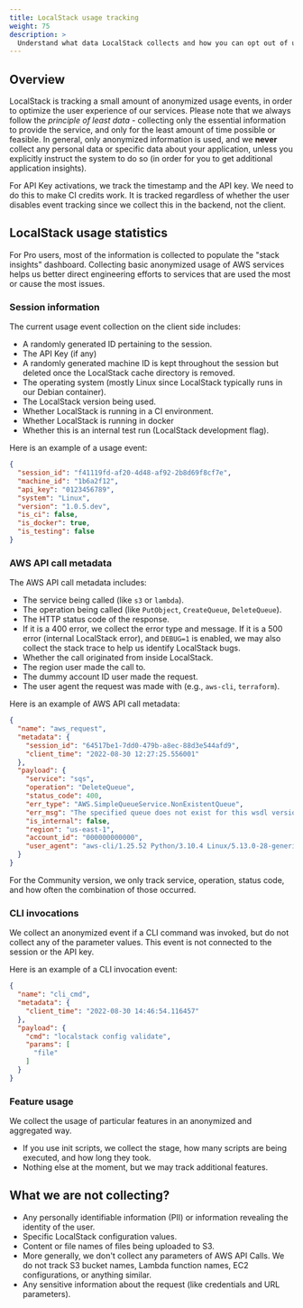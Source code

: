 ```yaml
---
title: LocalStack usage tracking
weight: 75
description: >
  Understand what data LocalStack collects and how you can opt out of usage tracking.
---
```


## Overview
LocalStack is tracking a small amount of anonymized usage events, in order to optimize the user experience of our services. Please note that we always follow the _principle of least data_ - collecting only the essential information to provide the service, and only for the least amount of time possible or feasible. In general, only anonymized information is used, and we **never** collect any personal data or specific data about your application, unless you explicitly instruct the system to do so (in order for you to get additional application insights).

For API Key activations, we track the timestamp and the API key. We need to do this to make CI credits work. It is tracked regardless of whether the user disables event tracking since we collect this in the backend, not the client.

## LocalStack usage statistics

For Pro users, most of the information is collected to populate the "stack insights" dashboard. Collecting basic anonymized usage of AWS services helps us better direct engineering efforts to services that are used the most or cause the most issues.

### Session information

The current usage event collection on the client side includes:

- A randomly generated ID pertaining to the session.
- The API Key (if any)
- A randomly generated machine ID is kept throughout the session but deleted once the LocalStack cache directory is removed.
- The operating system (mostly Linux since LocalStack typically runs in our Debian container).
- The LocalStack version being used.
- Whether LocalStack is running in a CI environment.
- Whether LocalStack is running in docker
- Whether this is an internal test run (LocalStack development flag).

Here is an example of a usage event:

```json
{
  "session_id": "f41119fd-af20-4d48-af92-2b8d69f8cf7e",
  "machine_id": "1b6a2f12",
  "api_key": "0123456789",
  "system": "Linux",
  "version": "1.0.5.dev",
  "is_ci": false,
  "is_docker": true,
  "is_testing": false
}
```

### AWS API call metadata

The AWS API call metadata includes:

- The service being called (like `s3` or `lambda`).
- The operation being called (like `PutObject`, `CreateQueue`, `DeleteQueue`).
- The HTTP status code of the response.
- If it is a 400 error, we collect the error type and message. If it is a 500 error (internal LocalStack error), and `DEBUG=1` is enabled, we may also collect the stack trace to help us identify LocalStack bugs.
- Whether the call originated from inside LocalStack.
- The region user made the call to.
- The dummy account ID user made the request.
- The user agent the request was made with (e.g., `aws-cli`, `terraform`).

Here is an example of AWS API call metadata:

```json 
{
  "name": "aws_request",
  "metadata": {
    "session_id": "64517be1-7dd0-479b-a8ec-88d3e544afd9",
    "client_time": "2022-08-30 12:27:25.556001"
  },
  "payload": {
    "service": "sqs",
    "operation": "DeleteQueue",
    "status_code": 400,
    "err_type": "AWS.SimpleQueueService.NonExistentQueue",
    "err_msg": "The specified queue does not exist for this wsdl version.",
    "is_internal": false,
    "region": "us-east-1",
    "account_id": "000000000000",
    "user_agent": "aws-cli/1.25.52 Python/3.10.4 Linux/5.13.0-28-generic awscrt/0.14.0 botocore/1.27.52"
  }
}
```

For the Community version, we only track service, operation, status code, and how often the combination of those occurred.

### CLI invocations

We collect an anonymized event if a CLI command was invoked, but do not collect any of the parameter values. This event is not connected to the session or the API key.

Here is an example of a CLI invocation event:

```json
{
  "name": "cli_cmd",
  "metadata": {
    "client_time": "2022-08-30 14:46:54.116457"
  },
  "payload": {
    "cmd": "localstack config validate",
    "params": [
      "file"
    ]
  }
}
```

### Feature usage

We collect the usage of particular features in an anonymized and aggregated way.

- If you use init scripts, we collect the stage, how many scripts are being executed, and how long they took.
- Nothing else at the moment, but we may track additional features.

## What we are not collecting? 

- Any personally identifiable information (PII) or information revealing the identity of the user.
- Specific LocalStack configuration values.
- Content or file names of files being uploaded to S3.
- More generally, we don't collect any parameters of AWS API Calls. We do not track S3 bucket names, Lambda function names, EC2 configurations, or anything similar.
- Any sensitive information about the request (like credentials and URL parameters).

